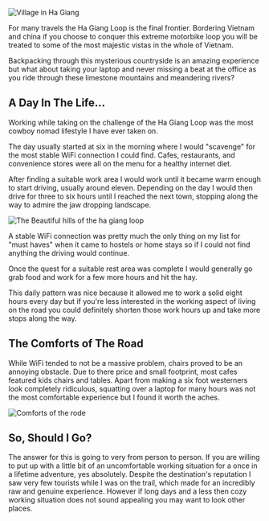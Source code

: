 ![Village in Ha Giang](/blog/posts/2/cover.jpg "Village in Ha Giang")

For many travels the Ha Giang Loop is the final frontier. Bordering Vietnam and china if you choose to conquer this extreme motorbike loop you will be treated to some of the most majestic vistas in the whole of Vietnam.

Backpacking through this mysterious countryside is an amazing experience but what about taking your laptop and never missing a beat at the office as you ride through these limestone mountains and meandering rivers?

## A Day In The Life...
Working while taking on the challenge of the Ha Giang Loop was the most cowboy nomad lifestyle I have ever taken on. 

The day usually started at six in the morning where I would "scavenge" for the most stable WiFi connection I could find. Cafes, restaurants, and convenience stores were all on the menu for a healthy internet diet. 

After finding a suitable work area I would work until it became warm enough to start driving, usually around eleven. Depending on the day I would then drive for three to six hours until I reached the next town, stopping along the way to admire the jaw dropping landscape.

![The Beautiful hills of the ha giang loop](/blog/posts/2/hills.jpg "The Beautiful hills of the ha giang loop")

A stable WiFi connection was pretty much the only thing on my list for "must haves" when it came to hostels or home stays so if I could not find anything the driving would continue. 

Once the quest for a suitable rest area was complete I would generally go grab food and work for a few more hours and hit the hay.

This daily pattern was nice because it allowed me to work a solid eight hours every day but if you're less interested in the working aspect of living on the road you could definitely shorten those work hours up and take more stops along the way.

## The Comforts of The Road
While WiFi tended to not be a massive problem, chairs proved to be an annoying obstacle. Due to there price and small footprint, most cafes featured kids chairs and tables. Apart from making a six foot westerners look completely ridiculous, squatting over a laptop for many hours was not the most comfortable experience but I found it worth the aches.

![Comforts of the rode](/blog/posts/2/comfort.jpg "Comforts of the rode")

## So, Should I Go?
The answer for this is going to very from person to person. If you are willing to put up with a little bit of an uncomfortable working situation for a once in a lifetime adventure, yes absolutely. Despite the destination's reputation I saw very few tourists while I was on the trail, which made for an incredibly raw and genuine experience. However if long days and a less then cozy working situation does not sound appealing you may want to look other places.